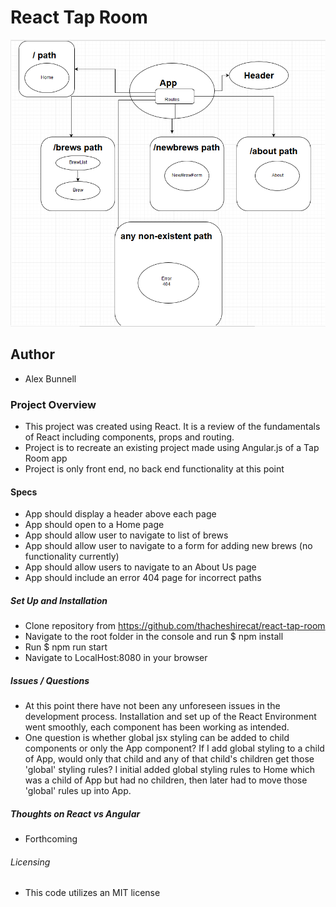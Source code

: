 # React Tap Room

![alt text](https://raw.githubusercontent.com/thacheshirecat/react-tap-room/master/src/assets/images/TapRoomMap.png)

## Author
  * Alex Bunnell

### Project Overview
  * This project was created using React. It is a review of the fundamentals of React including components, props and routing.
  * Project is to recreate an existing project made using Angular.js of a Tap Room app
  * Project is only front end, no back end functionality at this point

#### Specs
  * App should display a header above each page
  * App should open to a Home page
  * App should allow user to navigate to list of brews
  * App should allow user to navigate to a form for adding new brews (no functionality currently)
  * App should allow users to navigate to an About Us page
  * App should include an error 404 page for incorrect paths

##### Set Up and Installation
  * Clone repository from https://github.com/thacheshirecat/react-tap-room
  * Navigate to the root folder in the console and run $ npm install
  * Run $ npm run start
  * Navigate to LocalHost:8080 in your browser

##### Issues / Questions
  * At this point there have not been any unforeseen issues in the development process. Installation and set up of the React Environment went smoothly, each component has been working as intended.
  * One question is whether global jsx styling can be added to child components or only the App component? If I add global styling to a child of App, would only that child and any of that child's children get those 'global' styling rules? I initial added global styling rules to Home which was a child of App but had no children, then later had to move those 'global' rules up into App.

##### Thoughts on React vs Angular
  * Forthcoming

###### Licensing
  * This code utilizes an MIT license
